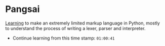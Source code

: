 # Pangsai 

[Learning](https://youtu.be/1WpKsY9LBlY?si=ZuemaU0Eb1dZTkTt) to make an extremely limited markup language in Python, mostly to understand the process of writing a lexer, parser and interpreter.

* Continue learning from this time stamp: `01:00:41`

